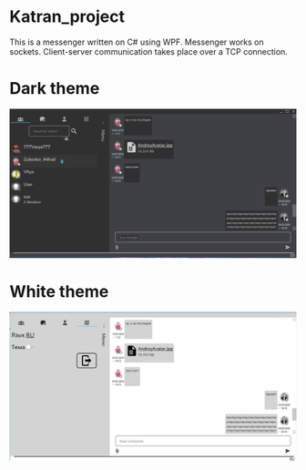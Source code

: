 # Katran_project
This is a messenger written on C# using WPF. 
Messenger works on sockets. Client-server communication takes place over a TCP connection.

# Dark theme
![alt tag](https://github.com/Katran88/Katran_project/blob/master/darkThemeScreenshot.png "Dark theme")

# White theme
![alt tag](https://github.com/Katran88/Katran_project/blob/master/whiteThemeScreenshot.png "White theme")
